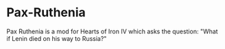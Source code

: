 # Pax-Ruthenia
Pax Ruthenia is a mod for Hearts of Iron IV which asks the question: "What if Lenin died on his way to Russia?"

